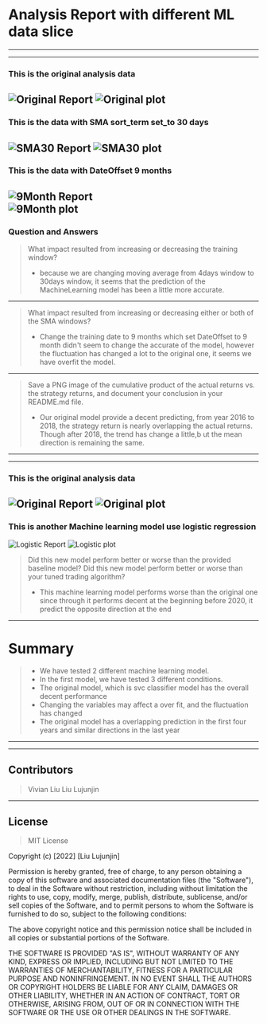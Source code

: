 # Analysis Report with different ML data slice

---
---
### This is the original analysis data
![Original Report](Images/01A.jpg)
![Original plot](Images/01B.jpg)
---   

### This is the data with SMA sort_term set_to 30 days
![SMA30 Report](Images/Moving30A.jpg)
![SMA30 plot](Images/Moving30B.jpg)
---   

### This is the data with DateOffset 9 months
![9Month Report](Images/9MonthA.jpg)   
![9Month plot](Images/9MonthB.jpg)   
---   

### Question and Answers

  >  What impact resulted from increasing or decreasing the training window?   
  >  * because we are changing moving average from 4days window to 30days window, it seems that the prediction of the MachineLearning model has been a little more accurate.   
  ---
  >  What impact resulted from increasing or decreasing either or both of the SMA windows?   
  >  * Change the training date to 9 months which set DateOffset to 9 month didn't seem to change the accurate of the model, however the fluctuation has changed a lot to the original one, it seems we have overfit the model.   
  ---   
  >  Save a PNG image of the cumulative product of the actual returns vs. the strategy returns, and document your conclusion in your README.md file.   
  >  * Our original model provide a decent predicting, from year 2016 to 2018, the strategy return is nearly overlapping the actual returns. Though after 2018, the trend has change a little,b ut the mean direction is remaining the same.   

---
---   

### This is the original analysis data
![Original Report](Images/01A.jpg)
![Original plot](Images/01B.jpg)
---   
### This is another Machine learning model use logistic regression
![Logistic Report](Images/logA.jpg)
![Logistic plot](Images/logB.jpg)

  >   Did this new model perform better or worse than the provided baseline model? Did this new model perform better or worse than your tuned trading algorithm?   
  >  * This machine learning model performs worse than the original one since through it performs decent at the beginning before 2020, it predict the opposite direction at the end
---

# Summary

  >   * We have tested 2 different machine learning model.   
  >   * In the first model, we have tested 3 different conditions.   
  >   * The original model, which is svc classifier model has the overall decent performance    
  >   * Changing the variables may affect a over fit, and the fluctuation has changed   
  >   * The original model has a overlapping prediction in the first four years and similar directions in the last year

---
---   

## Contributors

  > Vivian Liu
    Liu Lujunjin

---

## License

> MIT License

Copyright (c) [2022] [Liu Lujunjin]

Permission is hereby granted, free of charge, to any person obtaining a copy of this software and associated documentation files (the "Software"), to deal in the Software without restriction, including without limitation the rights to use, copy, modify, merge, publish, distribute, sublicense, and/or sell copies of the Software, and to permit persons to whom the Software is furnished to do so, subject to the following conditions:

The above copyright notice and this permission notice shall be included in all copies or substantial portions of the Software.

THE SOFTWARE IS PROVIDED "AS IS", WITHOUT WARRANTY OF ANY KIND, EXPRESS OR IMPLIED, INCLUDING BUT NOT LIMITED TO THE WARRANTIES OF MERCHANTABILITY, FITNESS FOR A PARTICULAR PURPOSE AND NONINFRINGEMENT. IN NO EVENT SHALL THE AUTHORS OR COPYRIGHT HOLDERS BE LIABLE FOR ANY CLAIM, DAMAGES OR OTHER LIABILITY, WHETHER IN AN ACTION OF CONTRACT, TORT OR OTHERWISE, ARISING FROM, OUT OF OR IN CONNECTION WITH THE SOFTWARE OR THE USE OR OTHER DEALINGS IN THE SOFTWARE.

